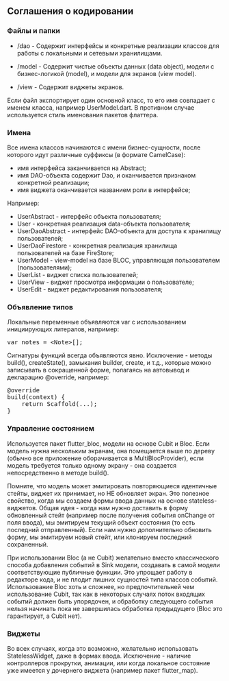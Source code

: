 <h2>Соглашения о кодировании</h2>

<h3>Файлы и папки</h3>

- /dao - Содержит интерфейсы и конкретные реализации классов для работы с локальными и сетевыми хранилищами.

- /model - Содержит чистые объекты данных (data object), модели с бизнес-логикой (model), и модели для экранов (view model).

- /view - Содержит виджеты экранов.

Если файл экспортирует один основной класс, то его имя совпадает с именем класса, например UserModel.dart. В противном случае используется стиль именования пакетов флаттера.

<h3>Имена</h3>

Все имена классов начинаются с имени бизнес-сущности, после которого идут различные суффиксы (в формате CamelCase):
- имя интерфейса заканчивается на Abstract;
- имя DAO-объекта содержит Dao, и оканчивается признаком конкретной реализации;
- имя виджета оканчивается названием роли в интерфейсе;

Например:
- UserAbstract - интерфейс объекта пользователя;
- User - конкретная реализация data-объекта пользователя;
- UserDaoAbstract - интерфейс DAO-объекта для доступа к хранилищу пользователей;
- UserDaoFirestore - конкретная реализация хранилища пользователей на базе FireStore;
- UserModel - view-model на базе BLOC, управляющая пользователем (пользователями);
- UserList - виджет списка пользователей;
- UserView - виджет просмотра информации о пользователе;
- UserEdit - виджет редактирования пользователя;

<h3>Объявление типов</h3>

Локальные переменные объявляются var с использованием инициирующих литералов, например:
<pre>
var notes = &lt;Note&gt;[];
</pre>

Сигнатуры функций всегда объявляются явно. Исключение - методы build(), createState(), замыкания builder, create, и т.д., которые можно записывать в сокращенной форме, полагаясь на автовывод и декларацию @override, например:
<pre>
@override
build(context) {
    return Scaffold(...);
}
</pre>

<h3>Управление состоянием</h3>

Используется пакет flutter_bloc, модели на основе Cubit и Bloc. Если модель нужна нескольким экранам, она помещается выше по дереву (обычно все приложение оборачивается в MultiBlocProvider), если модель требуется только одному экрану - она создается непосредственно в методе build(). 

Помните, что модель может эмитировать повторяющиеся идентичные стейты, виджет их принимает, но НЕ обновляет экран. Это полезное свойство, когда мы создаем формы ввода данных на основе stateless-виджетов. Общая идея - когда нам нужно доставить в форму обновленный стейт (например после получения события onChange от поля ввода), мы эмитируем текущий объект состояния (то есть последний отправленный). Если нам нужно дополнительно обновить форму, мы эмитируем новый стейт, или клонируем последний сохраненный.

При использовании Bloc (а не Cubit) желательно вместо классического способа добавления событий в Sink модели, создавать в самой модели соответствующие публичные функции. Это упрощает работу в редакторе кода, и не плодит лишних сущностей типа классов событий. Использование Bloc хоть и сложнее, но предпочтительней чем использование Cubit, так как в некоторых случаях поток входящих событий должен быть упорядочен, и обработку следующего события нельзя начинать пока не завершилась обработка предыдущего (Bloc это гарантирует, а Cubit нет).

<h3>Виджеты</h3>

Во всех случаях, когда это возможно, желательно использовать StatelessWidget, даже в формах ввода. Исключение - наличие контроллеров прокрутки, анимации, или когда локальное состояние уже имеется у дочернего виджета (например пакет flutter_map).
